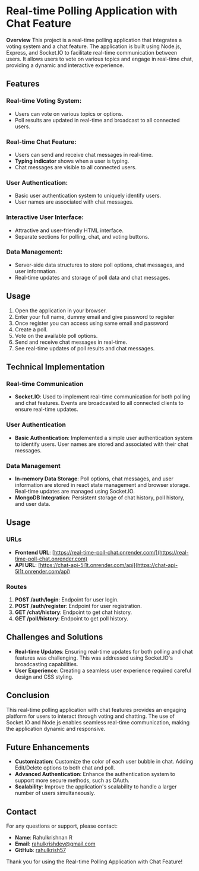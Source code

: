 # Real-time Polling Application with Chat Feature
__Overview__
This project is a real-time polling application that integrates a voting system and a chat feature. The application is built using Node.js, Express, and Socket.IO to facilitate real-time communication between users. It allows users to vote on various topics and engage in real-time chat, providing a dynamic and interactive experience.
## Features

### **Real-time Voting System**:

- Users can vote on various topics or options.
- Poll results are updated in real-time and broadcast to all connected users.

### **Real-time Chat Feature**:

- Users can send and receive chat messages in real-time.
- **Typing indicator** shows when a user is typing.
- Chat messages are visible to all connected users.

### **User Authentication**:

- Basic user authentication system to uniquely identify users.
- User names are associated with chat messages.

### **Interactive User Interface**:

- Attractive and user-friendly HTML interface.
- Separate sections for polling, chat, and voting buttons.

### **Data Management**:

- Server-side data structures to store poll options, chat messages, and user information.
- Real-time updates and storage of poll data and chat messages.
## Usage

1. Open the application in your browser.
2. Enter your full name, dummy email and give password to register
3. Once register you can access using same email and password
4. Create a poll.
5. Vote on the available poll options.
6. Send and receive chat messages in real-time.
7. See real-time updates of poll results and chat messages.

## Technical Implementation

### **Real-time Communication**

- **Socket.IO**: Used to implement real-time communication for both polling and chat features. Events are broadcasted to all connected clients to ensure real-time updates.

### **User Authentication**

- **Basic Authentication**: Implemented a simple user authentication system to identify users. User names are stored and associated with their chat messages.

### **Data Management**

- **In-memory Data Storage**: Poll options, chat messages, and user information are stored in react state management and browser storage. Real-time updates are managed using Socket.IO.
- **MongoDB Integration**: Persistent storage of chat history, poll history, and user data.

## Usage
### URLs

- **Frontend URL**: [https://real-time-poll-chat.onrender.com/](https://real-time-poll-chat.onrender.com)
- **API URL**: [https://chat-api-5l1t.onrender.com/api](https://chat-api-5l1t.onrender.com/api)

### Routes

1. **POST /auth/login**: Endpoint for user login.
2. **POST /auth/register**: Endpoint for user registration.
3. **GET /chat/history**: Endpoint to get chat history.
4. **GET /poll/history**: Endpoint to get poll history.

## Challenges and Solutions

- **Real-time Updates**: Ensuring real-time updates for both polling and chat features was challenging. This was addressed using Socket.IO's broadcasting capabilities.
- **User Experience**: Creating a seamless user experience required careful design and CSS styling.

## Conclusion

This real-time polling application with chat features provides an engaging platform for users to interact through voting and chatting. The use of Socket.IO and Node.js enables seamless real-time communication, making the application dynamic and responsive.

## Future Enhancements

- **Customization**: Customize the color of each user bubble in chat. Adding Edit/Delete options to both chat and poll.
- **Advanced Authentication**: Enhance the authentication system to support more secure methods, such as OAuth.
- **Scalability**: Improve the application's scalability to handle a larger number of users simultaneously.

## Contact

For any questions or support, please contact:

- **Name**: Rahulkrishnan R
- **Email**: rahulkrishdev@gmail.com
- **GitHub**: [rahulkrish57](https://github.com/rahulkrish57)

Thank you for using the Real-time Polling Application with Chat Feature!
